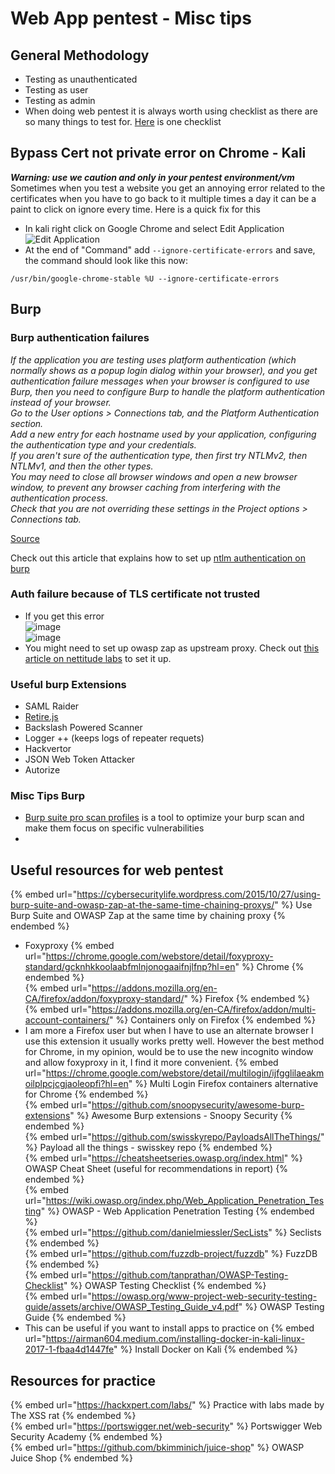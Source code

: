 # Web App pentest - Misc tips

## General Methodology

- Testing as unauthenticated
- Testing as user
- Testing as admin
- When doing web pentest it is always worth using checklist as there are so many things to test for. [Here](https://github.com/tanprathan/OWASP-Testing-Checklist) is one checklist

## Bypass Cert not private error on Chrome - Kali

***Warning: use we caution and only in your pentest environment/vm***  
Sometimes when you test a website you get an annoying error related to the certificates when you have to go back to it multiple times a day it can be a paint to click on ignore every time. 
Here is a quick fix for this
- In kali right click on Google Chrome and select Edit Application   
![Edit Application](https://csbygb.github.io/img/chrome-edit-app.png)
- At the end of "Command" add `--ignore-certificate-errors` and save, the command should look like this now:
```
/usr/bin/google-chrome-stable %U --ignore-certificate-errors
```

## Burp

### Burp authentication failures

*If the application you are testing uses platform authentication (which normally shows as a popup login dialog within your browser), and you get authentication failure messages when your browser is configured to use Burp, then you need to configure Burp to handle the platform authentication instead of your browser.   
Go to the User options > Connections tab, and the Platform Authentication section.  
Add a new entry for each hostname used by your application, configuring the authentication type and your credentials.  
If you aren't sure of the authentication type, then first try NTLMv2, then NTLMv1, and then the other types.  
You may need to close all browser windows and open a new browser window, to prevent any browser caching from interfering with the authentication process.  
Check that you are not overriding these settings in the Project options > Connections tab.*

[Source](https://portswigger.net/burp/documentation/desktop/troubleshooting) 

Check out this article that explains how to set up [ntlm authentication on burp](https://portswigger.net/support/configuring-ntlm-with-burp-suite)

### Auth failure because of TLS certificate not trusted

- If you get this error  
![image](https://user-images.githubusercontent.com/96747355/186006726-17dde00d-57a4-4ec4-bcc5-78f9f1e9fa3e.png)  
![image](https://user-images.githubusercontent.com/96747355/186006632-bc0f20f9-a0af-4775-8b0a-b1a7b346183c.png)  
- You might need to set up owasp zap as upstream proxy. Check out [this article on nettitude labs](https://labs.nettitude.com/tutorials/how-to-fix-burp-suite-ssltls-connection-problems/) to set it up.

### Useful burp Extensions

- SAML Raider
- [Retire.js](https://github.com/retirejs/retire.js/)
- Backslash Powered Scanner
- Logger ++ (keeps logs of repeater requets)
- Hackvertor
- JSON Web Token Attacker 
- Autorize

### Misc Tips Burp

- [Burp suite pro scan profiles](https://github.com/TheGetch/Burp-Suite-Pro-Scan-Profiles) is a tool to optimize your burp scan and make them focus on specific vulnerabilities
- 


## Useful resources for web pentest

{% embed url="https://cybersecuritylife.wordpress.com/2015/10/27/using-burp-suite-and-owasp-zap-at-the-same-time-chaining-proxys/" %} Use Burp Suite and OWASP Zap at the same time by chaining proxy {% endembed %}  
- Foxyproxy
{% embed url="https://chrome.google.com/webstore/detail/foxyproxy-standard/gcknhkkoolaabfmlnjonogaaifnjlfnp?hl=en" %} Chrome {% endembed %}  
{% embed url="https://addons.mozilla.org/en-CA/firefox/addon/foxyproxy-standard/" %} Firefox {% endembed %}  
{% embed url="https://addons.mozilla.org/en-CA/firefox/addon/multi-account-containers/" %} Containers only on Firefox {% endembed %}  
-   I am more a Firefox user but when I have to use an alternate browser I use this extension it usually works pretty well. However the best method for Chrome, in my opinion, would be to use the new incognito window and allow foxyproxy in it, I find it more convenient.
{% embed url="https://chrome.google.com/webstore/detail/multilogin/ijfgglilaeakmoilplpcjcgjaoleopfi?hl=en" %} Multi Login Firefox containers alternative for Chrome {% endembed %}  
{% embed url="https://github.com/snoopysecurity/awesome-burp-extensions" %} Awesome Burp extensions - Snoopy Security {% endembed %}  
{% embed url="https://github.com/swisskyrepo/PayloadsAllTheThings/" %} Payload all the things - swisskey repo {% endembed %}  
{% embed url="https://cheatsheetseries.owasp.org/index.html" %} OWASP Cheat Sheet (useful for recommendations in report) {% endembed %}  
{% embed url="https://wiki.owasp.org/index.php/Web_Application_Penetration_Testing" %} OWASP - Web Application Penetration Testing {% endembed %}  
{% embed url="https://github.com/danielmiessler/SecLists" %} Seclists {% endembed %}  
{% embed url="https://github.com/fuzzdb-project/fuzzdb" %} FuzzDB {% endembed %}  
{% embed url="https://github.com/tanprathan/OWASP-Testing-Checklist" %} OWASP Testing Checklist {% endembed %}  
{% embed url="https://owasp.org/www-project-web-security-testing-guide/assets/archive/OWASP_Testing_Guide_v4.pdf" %} OWASP Testing Guide {% endembed %}  
- This can be useful if you want to install apps to practice on
{% embed url="https://airman604.medium.com/installing-docker-in-kali-linux-2017-1-fbaa4d1447fe" %} Install Docker on Kali {% endembed %}  

## Resources for practice

{% embed url="https://hackxpert.com/labs/" %} Practice with labs made by The XSS rat {% endembed %}  
{% embed url="https://portswigger.net/web-security" %} Portswigger Web Security Academy {% endembed %}  
{% embed url="https://github.com/bkimminich/juice-shop" %} OWASP Juice Shop  {% endembed %}  
